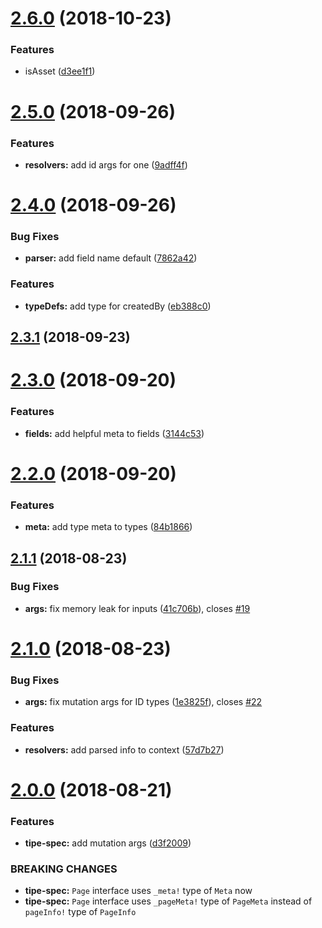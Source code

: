 # [2.6.0](https://github.com/tipeio/schema-tools/compare/v2.5.0...v2.6.0) (2018-10-23)


### Features

* isAsset ([d3ee1f1](https://github.com/tipeio/schema-tools/commit/d3ee1f1))

# [2.5.0](https://github.com/tipeio/schema-tools/compare/v2.4.0...v2.5.0) (2018-09-26)


### Features

* **resolvers:** add id args for one ([9adff4f](https://github.com/tipeio/schema-tools/commit/9adff4f))

# [2.4.0](https://github.com/tipeio/schema-tools/compare/v2.3.1...v2.4.0) (2018-09-26)


### Bug Fixes

* **parser:** add field name default ([7862a42](https://github.com/tipeio/schema-tools/commit/7862a42))


### Features

* **typeDefs:** add type for createdBy ([eb388c0](https://github.com/tipeio/schema-tools/commit/eb388c0))

## [2.3.1](https://github.com/tipeio/schema-tools/compare/v2.3.0...v2.3.1) (2018-09-23)

# [2.3.0](https://github.com/tipeio/schema-tools/compare/v2.2.0...v2.3.0) (2018-09-20)


### Features

* **fields:** add helpful meta to fields ([3144c53](https://github.com/tipeio/schema-tools/commit/3144c53))

# [2.2.0](https://github.com/tipeio/schema-tools/compare/v2.1.1...v2.2.0) (2018-09-20)


### Features

* **meta:** add type meta to types ([84b1866](https://github.com/tipeio/schema-tools/commit/84b1866))

## [2.1.1](https://github.com/tipeio/schema-tools/compare/v2.1.0...v2.1.1) (2018-08-23)


### Bug Fixes

* **args:** fix memory leak for inputs ([41c706b](https://github.com/tipeio/schema-tools/commit/41c706b)), closes [#19](https://github.com/tipeio/schema-tools/issues/19)

# [2.1.0](https://github.com/tipeio/schema-tools/compare/v2.0.0...v2.1.0) (2018-08-23)


### Bug Fixes

* **args:** fix mutation args for ID types ([1e3825f](https://github.com/tipeio/schema-tools/commit/1e3825f)), closes [#22](https://github.com/tipeio/schema-tools/issues/22)


### Features

* **resolvers:** add parsed info to context ([57d7b27](https://github.com/tipeio/schema-tools/commit/57d7b27))

# [2.0.0](https://github.com/tipeio/schema-tools/compare/v1.1.0...v2.0.0) (2018-08-21)


### Features

* **tipe-spec:** add mutation args ([d3f2009](https://github.com/tipeio/schema-tools/commit/d3f2009))


### BREAKING CHANGES

* **tipe-spec:** `Page` interface uses `_meta!` type of `Meta` now
* **tipe-spec:** `Page` interface uses `_pageMeta!` type of `PageMeta` instead of `pageInfo!` type of `PageInfo`
